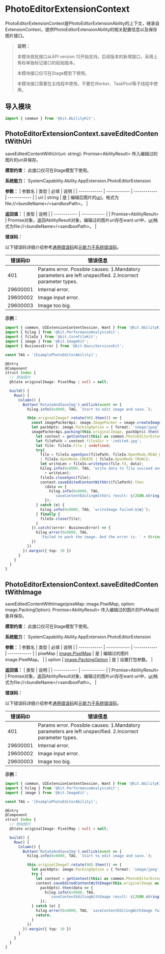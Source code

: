 # PhotoEditorExtensionContext
PhotoEditorExtensionContext是PhotoEditorExtensionAbility的上下文，继承自ExtensionContext，提供PhotoEditorExtensionAbility的相关配置信息以及保存图片接口。
> **说明：**
> 
> 本模块首批接口从API version 12开始支持。后续版本的新增接口，采用上角标单独标记接口的起始版本。
> 
> 本模块接口仅可在Stage模型下使用。
> 
> 本模块接口需要在主线程中使用，不要在Worker、TaskPool等子线程中使用。

## 导入模块
```ts
import { common } from '@kit.AbilityKit';
```

## PhotoEditorExtensionContext.saveEditedContentWithUri
saveEditedContentWithUri(uri: string): Promise\<AbilityResult\>
传入编辑过的图片的uri并保存。

**模型约束：** 此接口仅可在Stage模型下使用。

**系统能力：** SystemCapability.Ability.AppExtension.PhotoEditorExtension

**参数：**
| 参数名  | 类型  | 必填  | 说明  |
| ------------ | ------------ | ------------ | ------------ |
| uri | string  | 是  | 编辑后图片的[uri](../apis-core-file-kit/js-apis-file-fileuri.md)，格式为file://\<bundleName>/\<sandboxPath>。  |

**返回值：**
|  类型 | 说明  |
| ------------ | ------------ |
| Promise\<AbilityResult\> | Promise对象，返回AbilityResult对象，编辑过的图片uri存在want.uri中，[uri](../apis-core-file-kit/js-apis-file-fileuri.md)格式为file://\<bundleName>/\<sandboxPath>。  |

**错误码：**

以下错误码详细介绍参考[通用错误码](../errorcode-universal.md)和[元能力子系统错误码](errorcode-ability.md)。

|  错误码ID | 错误信息  |
| ------------ | ------------ |
| 401  | Params error. Possible causes: 1.Mandatory parameters are left unspecified. 2.Incorrect parameter types.  |
| 29600001  | Internal error. |
| 29600002  |  Image input error. |
| 29600003  |  Image too big. |

**示例：**
```ts
import { common, UIExtensionContentSession, Want } from '@kit.AbilityKit';
import { hilog } from '@kit.PerformanceAnalysisKit';
import { fileIo } from '@kit.CoreFileKit';
import { image } from '@kit.ImageKit';
import { BusinessError } from '@kit.BasicServicesKit';

const TAG = '[ExamplePhotoEditorAbility]';

@Entry
@Component
struct Index {
  // 原始图片
  @State originalImage: PixelMap | null = null;

  build() {
    Row() {
      Column() {
        Button('RotateAndSaveImg').onClick(event => {
          hilog.info(0x0000, TAG, `Start to edit image and save.`);

          this.originalImage?.rotate(90).then(() => {
            const imagePackerApi: image.ImagePacker = image.createImagePacker();
            let packOpts: image.PackingOption = { format: 'image/jpeg', quality: 98 };
            imagePackerApi.packing(this.originalImage, packOpts).then((data: ArrayBuffer) => {
              let context = getContext(this) as common.PhotoEditorExtensionContext;
              let filePath = context.filesDir + '/edited.jpg';
              let file: fileIo.File | undefined;
              try{
                file = fileIo.openSync(filePath, fileIo.OpenMode.READ_WRITE
                | fileIo.OpenMode.CREATE | fileIo.OpenMode.TRUNC);
                let writeLen = fileIo.writeSync(file.fd, data);
                hilog.info(0x0000, TAG, 'write data to file succeed and size is:'
                  + writeLen);
                fileIo.closeSync(file);
                context.saveEditedContentWithUri(filePath).then
                  (data => {
                    hilog.info(0x0000, TAG,
                      `saveContentEditingWithUri result: ${JSON.stringify(data)}`);
                  });
              } catch (e) {
                hilog.info(0x0000, TAG, `writeImage failed:${e}`);
              } finally {
                fileIo.close(file);
              }
            }).catch((error: BusinessError) => {
              hilog.error(0x0000, TAG,
                'Failed to pack the image. And the error is: ' + String(error));
            })
          })
        }).margin({ top: 10 })
      }
    }
  }
}
```
## PhotoEditorExtensionContext.saveEditedContentWithImage
saveEditedContentWithImage(pixeMap: image.PixelMap, option: image.PackingOption): Promise\<AbilityResult\>
传入编辑过的图片的PixMap对象并保存。

**模型约束：** 此接口仅可在Stage模型下使用。

**系统能力：** SystemCapability.Ability.AppExtension.PhotoEditorExtension

**参数：**
| 参数名  | 类型  | 必填  | 说明  |
| ------------ | ------------ | ------------ | ------------ |
| pixeMap | [image.PixelMap](../apis-image-kit/js-apis-image.md#pixelmap7)  | 是  | 编辑过的图片image.PixelMap。  |
| option  | [image.PackingOption](..//apis-image-kit/js-apis-image.md#packingoption)  |  是 | 设置打包参数。  |

**返回值：**
|  类型 | 说明  |
| ------------ | ------------ |
| Promise\<AbilityResult\> | Promise对象，返回AbilityResult对象，编辑过的图片uri存在want.uri中，[uri](../apis-core-file-kit/js-apis-file-fileuri.md)格式为file://\<bundleName>/\<sandboxPath>。  |

**错误码：**

以下错误码详细介绍参考[通用错误码](../errorcode-universal.md)和[元能力子系统错误码](errorcode-ability.md)。

|  错误码ID | 错误信息  |
| ------------ | ------------ |
| 401  | Params error. Possible causes: 1.Mandatory parameters are left unspecified. 2.Incorrect parameter types.  |
| 29600001  | Internal error. |
| 29600002  |  Image input error. |
| 29600003  |  Image too big. |

**示例：**
```ts
import { common, UIExtensionContentSession, Want } from '@kit.AbilityKit';
import { hilog } from '@kit.PerformanceAnalysisKit';
import { image } from '@kit.ImageKit';

const TAG = '[ExamplePhotoEditorAbility]';

@Entry
@Component
struct Index {
  // 原始图片
  @State originalImage: PixelMap | null = null;

  build() {
    Row() {
      Column() {
        Button('RotateAndSaveImg').onClick(event => {
          hilog.info(0x0000, TAG, `Start to edit image and save.`);

          this.originalImage?.rotate(90).then(() => {
            let packOpts: image.PackingOption = { format: 'image/jpeg', quality: 98 };
            try {
              let context = getContext(this) as common.PhotoEditorExtensionContext;
              context.saveEditedContentWithImage(this.originalImage as image.PixelMap,
                packOpts).then(data => {
                  hilog.info(0x0000, TAG,
                    `saveContentEditingWithImage result: ${JSON.stringify(data)}`);
                });
            } catch (e) {
              hilog.error(0x0000, TAG, `saveContentEditingWithImage failed:${e}`);
              return;
            }
          })
        }).margin({ top: 10 })
      }
    }
  }
}
```